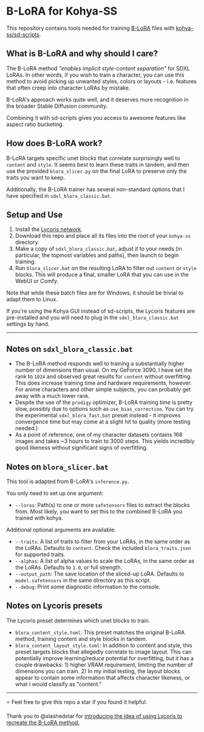 # B-LoRA for Kohya-SS

This repository contains tools needed for training [B-LoRA](https://github.com/yardenfren1996/B-LoRA) files with [kohya-ss/sd-scripts](https://github.com/kohya-ss/sd-scripts).

## What is B-LoRA and why should I care?

The B-LoRA method *"enables implicit style-content separation"* for SDXL LoRAs. In other words, if you wish to train a character, you can use this method to avoid picking up unwanted styles, colors or layouts - i.e. features that often creep into character LoRAs by mistake.

B-LoRA's approach works quite well, and it deserves more recognition in the broader Stable Diffusion community.

Combining it with sd-scripts gives you access to awesome features like aspect ratio bucketing.

## How does B-LoRA work?

B-LoRA targets specific unet blocks that correlate surprisingly well to `content` and `style`. It seems best to learn these traits in tandem, and then use the provided `blora_slicer.py` on the final LoRA to preserve only the traits you want to keep.

Additionally, the B-LoRA trainer has several non-standard options that I have specified in `sdxl_blora_classic.bat`.

## Setup and Use

1. Install the [Lycoris network](https://github.com/KohakuBlueleaf/LyCORIS).
2. Download this repo and place all its files into the root of your `kohya-ss` directory.
3. Make a copy of `sdxl_blora_classic.bat`, adjust it to your needs (in particular, the topmost variables and paths), then launch to begin training.
4. Run `blora_slicer.bat` on the resulting LoRA to filter out `content` or `style` blocks. This will produce a final, smaller LoRA that you can use in the WebUI or Comfy.

Note that while these batch files are for Windows, it should be trivial to adapt them to Linux.

If you're using the Kohya GUI instead of sd-scripts, the Lycoris features are pre-installed and you will need to plug in the `sdxl_blora_classic.bat` settings by hand.

---

## Notes on `sdxl_blora_classic.bat`

- The B-LoRA method responds well to training a substantially higher number of dimensions than usual. On my GeForce 3090, I have set the rank to `1024` and observed great results for `content` without overfitting. This does increase training time and hardware requirements, however. For anime characters and other simple subjects, you can probably get away with a much lower rank.
- Despite the use of the `prodigy` optimizer, B-LoRA training time is pretty slow, possibly due to options such as `use_bias_correction`. You can try the experimental `sdxl_blora_fast.bat` preset instead - it improves convergence time but may come at a slight hit to quality (more testing needed.)
- As a point of reference, one of my character datasets contains 168 images and takes ~3 hours to train to 3000 steps. This yields incredibly good likeness without significant signs of overfitting.

## Notes on `blora_slicer.bat`

This tool is adapted from B-LoRA's `inference.py`.

You only need to set up one argument:

- `--loras`: Path(s) to one or more `safetensors` files to extract the blocks from. Most likely, you want to set this to the combined B-LoRA you trained with kohya.

Additional optional arguments are available:

- `--traits`: A list of traits to filter from your LoRAs, in the same order as the LoRAs. Defaults to `content`. Check the included `blora_traits.json` for supported traits.
- `--alphas`: A list of alpha values to scale the LoRAs, in the same order as the LoRAs. Defaults to `1.0`, or full strength.
- `--output_path`: The save location of the sliced-up LoRA. Defaults to `model.safetensors` in the same directory as this script.
- `--debug`: Print some diagnostic information to the console.

## Notes on Lycoris presets

The Lycoris preset determines which unet blocks to train.

- `blora_content_style.toml`: This preset matches the original B-LoRA method, training content and style blocks in tandem.
- `blora_content_layout_style.toml`: In addition to content and style, this preset targets blocks that allegedly correlate to image layout. This can potentially improve learning/reduce potential for overfitting, but it has a couple drawbacks: 1) higher VRAM requirement, limiting the number of dimensions you can train. 2) In my initial testing, the layout blocks appear to contain some information that affects character likeness, or what I would classify as "content."

---

⭐ Feel free to give this repo a star if you found it helpful.

Thank you to @slashedstar for [introducing the idea of using Lycoris to recreate the B-LoRA method.](https://github.com/kohya-ss/sd-scripts/issues/1215)